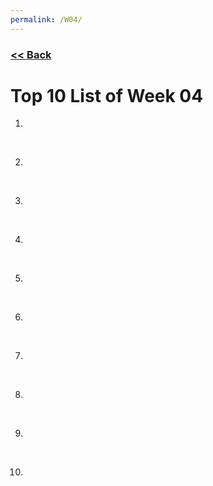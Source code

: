 ```yaml
---
permalink: /W04/
---
```

### [<< Back](../)

# Top 10 List of Week 04

1. []()<br>

	<br>

2. []()<br>

	<br>

3. []()<br>

	<br>

4. []()<br>

	<br>

5. []()<br>

	<br>

6. []()<br>

	<br>

7. []()<br>

	<br>

8. []()<br>

	<br>

9. []()<br>

	<br>

10. []()<br>

	<br>
